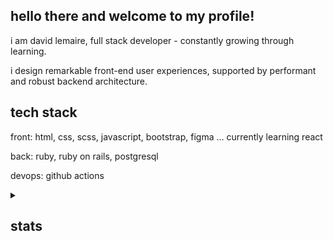 ## hello there and welcome to my profile!

i am david lemaire, full stack developer - constantly growing through learning.

i design remarkable front-end user experiences, supported by performant and robust  backend architecture.

## tech stack

front: html, css, scss, javascript, bootstrap, figma … currently learning react

back: ruby, ruby on rails, postgresql

devops: github actions


<details>
<summary><h2>stats</h2></summary>
<br />
<!--START_SECTION:data-section-->
<img src="https://github-readme-stats.vercel.app/api/top-langs?username=maricalmer&theme=nightowl" />
<!--END_SECTION:data-section-->
</details>
